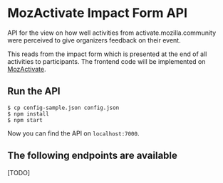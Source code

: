 # MozActivate Impact Form API
API for the view on how well activities from activate.mozilla.community were perceived to give organizers feedback on their event.

This reads from the impact form which is presented at the end of all activities to participants. The frontend code will be implemented on [MozActivate](https://activate.mozilla.community).

## Run the API

```
$ cp config-sample.json config.json
$ npm install
$ npm start
```

Now you can find the API on ```localhost:7000```.

## The following endpoints are available
[TODO]
